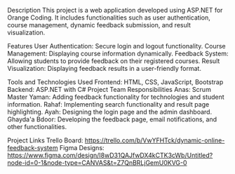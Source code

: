 Description
This project is a web application developed using ASP.NET for Orange Coding. It includes functionalities such as user authentication, course management, dynamic feedback submission, and result visualization.

Features
User Authentication: Secure login and logout functionality.
Course Management: Displaying course information dynamically.
Feedback System: Allowing students to provide feedback on their registered courses.
Result Visualization: Displaying feedback results in a user-friendly format.

Tools and Technologies Used
Frontend: HTML, CSS, JavaScript, Bootstrap
Backend: ASP.NET with C#
Project Team Responsibilities
Anas: Scrum Master
Yaman: Adding feedback functionality for technologies and student information.
Rahaf: Implementing search functionality and result page highlighting.
Ayah: Designing the login page and the admin dashboard.
Ghayda'a Bdoor: Developing the feedback page, email notifications, and other functionalities.

Project Links
Trello Board: https://trello.com/b/VwYFHTck/dynamic-online-feedback-system
Figma Designs: https://www.figma.com/design/I8wD31QAJfwDX4kCTK3cWb/Untitled?node-id=0-1&node-type=CANVAS&t=Z7QnBRLjGemU0KVG-0
